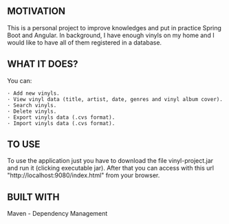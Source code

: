 
MOTIVATION
----------

This is a personal project to improve knowledges and put in practice Spring Boot and Angular. In background, I have enough vinyls on my home and I would like to have all of them registered in a database.


WHAT IT DOES?
-------------

You can:

	· Add new vinyls.
	· View vinyl data (title, artist, date, genres and vinyl album cover).
	· Search vinyls.
	· Delete vinyls.
	· Export vinyls data (.cvs format).
	· Import vinyls data (.cvs format).


TO USE
------

To use the application just you have to download the file vinyl-project.jar and run it (clicking executable jar). After that you can access with this url "http://localhost:9080/index.html" from your browser.


BUILT WITH
----------

Maven - Dependency Management
